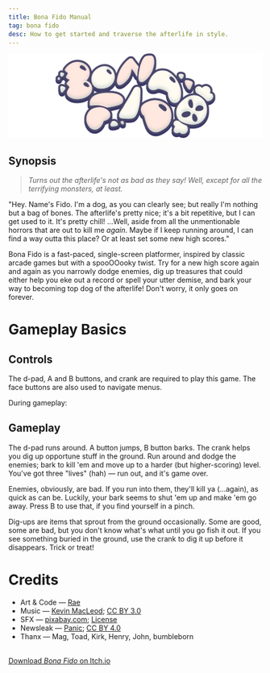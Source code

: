 ```yaml
---
title: Bona Fido Manual
tag: bona fido
desc: How to get started and traverse the afterlife in style.
---
```

![Bona Fido](/blog/images/2024-10-13-1.png)

## Synopsis

> *Turns out the afterlife's not as bad as they say! Well, except for all the terrifying monsters, at least.*

"Hey. Name's Fido. I'm a dog, as you can clearly see; but really I'm nothing but a bag of bones. The afterlife's pretty nice; it's a bit repetitive, but I can get used to it. It's pretty chill! ...Well, aside from all the unmentionable horrors that are out to kill me *again*. Maybe if I keep running around, I can find a way outta this place? Or at least set some new high scores."

Bona Fido is a fast-paced, single-screen platformer, inspired by classic arcade games but with a spooOOooky twist. Try for a new high score again and again as you narrowly dodge enemies, dig up treasures that could either help you eke out a record or spell your utter demise, and bark your way to becoming top dog of the afterlife! Don't worry, it only goes on forever.

# Gameplay Basics

## Controls

The d-pad, A and B buttons, and crank are required to play this game. The face buttons are also used to navigate menus.

During gameplay:

## Gameplay

The d-pad runs around. A button jumps, B button barks. The crank helps you dig up opportune stuff in the ground. Run around and dodge the enemies; bark to kill 'em and move up to a harder (but higher-scoring) level. You've got three "lives" (hah) — run out, and it's game over.

Enemies, obviously, are bad. If you run into them, they'll kill ya (...again), as quick as can be. Luckily, your bark seems to shut 'em up and make 'em go away. Press B to use that, if you find yourself in a pinch.

Dig-ups are items that sprout from the ground occasionally. Some are good, some are bad, but you don't know what's what until you go fish it out. If you see something buried in the ground, use the crank to dig it up before it disappears. Trick or treat!

# Credits

- Art & Code — [Rae](https://rae.wtf)
- Music — [Kevin MacLeod](https://incompetech.com/); [CC BY 3.0](https://creativecommons.org/licenses/by/3.0/)
- SFX — [pixabay.com](https://pixabay.com/); [License](https://pixabay.com/service/terms/)
- Newsleak — [Panic](https://panic.com); [CC BY 4.0](https://creativecommons.org/licenses/by/4.0/)
- Thanx — Mag, Toad, Kirk, Henry, John, bumbleborn

<br>
<a href="https://stuffbyrae.itch.io/bona-fido" class="button">Download <i>Bona Fido</i> on Itch.io</a>